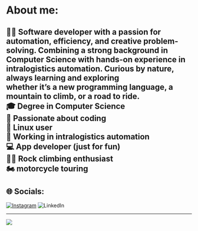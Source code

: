 # About me:
👨‍💻 Software developer with a passion for automation, efficiency, and creative problem-solving. Combining a strong background in Computer Science with hands-on experience in intralogistics automation. Curious by nature, always learning and exploring<br> whether it’s a new programming language, a mountain to climb, or a road to ride.
<br>🎓 Degree in Computer Science  <br>🚀 Passionate about coding <br>🐧 Linux user<br>🤖 Working in intralogistics automation <br>💻 App developer (just for fun)<br>🧗‍♂️ Rock climbing enthusiast <br>🏍️ motorcycle touring
---
## 🌐 Socials:
[![Instagram](https://img.shields.io/badge/Instagram-%23E4405F.svg?logo=Instagram&logoColor=white)](https://instagram.com/lo.dinunno) ![LinkedIn](https://img.shields.io/badge/LinkedIn-%230077B5.svg?logo=linkedin&logoColor=white)

<!-- # 💻 Tech Stack:
![Java](https://img.shields.io/badge/java-%23ED8B00.svg?style=plastic&logo=openjdk&logoColor=white) ![C++](https://img.shields.io/badge/c++-%2300599C.svg?style=plastic&logo=c%2B%2B&logoColor=white) ![JavaScript](https://img.shields.io/badge/javascript-%23323330.svg?style=plastic&logo=javascript&logoColor=%23F7DF1E) ![Python](https://img.shields.io/badge/python-3670A0?style=plastic&logo=python&logoColor=ffdd54) ![TypeScript](https://img.shields.io/badge/typescript-%23007ACC.svg?style=plastic&logo=typescript&logoColor=white) ![Spring](https://img.shields.io/badge/spring-%236DB33F.svg?style=plastic&logo=spring&logoColor=white) ![.Net](https://img.shields.io/badge/.NET-5C2D91?style=plastic&logo=.net&logoColor=white) ![Haskell](https://img.shields.io/badge/Haskell-5e5086?style=plastic&logo=haskell&logoColor=white) ![R](https://img.shields.io/badge/r-%23276DC3.svg?style=plastic&logo=r&logoColor=white) ![Docker](https://img.shields.io/badge/docker-%230db7ed.svg?style=plastic&logo=docker&logoColor=white)
# 📊 GitHub Stats:
![](https://github-readme-stats.vercel.app/api?username=lodinunno&theme=dark&hide_border=true&include_all_commits=false&count_private=false)<br/>
![](https://github-readme-streak-stats.herokuapp.com/?user=lodinunno&theme=dark&hide_border=true)<br/>
![](https://github-readme-stats.vercel.app/api/top-langs/?username=lodinunno&theme=dark&hide_border=true&include_all_commits=false&count_private=false&layout=compact)
-->
---
[![](https://visitcount.itsvg.in/api?id=lodinunno&icon=0&color=3)](https://visitcount.itsvg.in)
